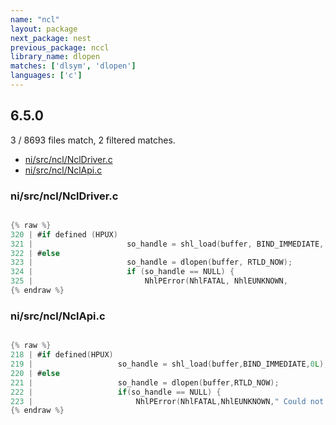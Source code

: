 ```yaml
---
name: "ncl"
layout: package
next_package: nest
previous_package: nccl
library_name: dlopen
matches: ['dlsym', 'dlopen']
languages: ['c']
---
```

## 6.5.0
3 / 8693 files match, 2 filtered matches.

 - [ni/src/ncl/NclDriver.c](#nisrcnclncldriverc)
 - [ni/src/ncl/NclApi.c](#nisrcnclnclapic)

### ni/src/ncl/NclDriver.c

```c

{% raw %}
320 | #if defined (HPUX)
321 |                     so_handle = shl_load(buffer, BIND_IMMEDIATE, 0L);
322 | #else
323 |                     so_handle = dlopen(buffer, RTLD_NOW);
324 |                     if (so_handle == NULL) {
325 |                         NhlPError(NhlFATAL, NhlEUNKNOWN,
{% endraw %}

```
### ni/src/ncl/NclApi.c

```c

{% raw %}
218 | #if defined(HPUX)
219 | 					so_handle = shl_load(buffer,BIND_IMMEDIATE,0L);
220 | #else
221 | 					so_handle = dlopen(buffer,RTLD_NOW);
222 | 					if(so_handle == NULL) {
223 | 						NhlPError(NhlFATAL,NhlEUNKNOWN," Could not open (%s): %s",buffer,dlerror());
{% endraw %}

```